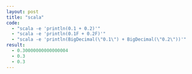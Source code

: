 ```yaml
---
layout: post
title: "scala"
code:
  - "scala -e 'println(0.1 + 0.2)'"
  - "scala -e 'println(0.1F + 0.2F)'"
  - "scala -e 'println(BigDecimal(\"0.1\") + BigDecimal(\"0.2\"))'"
result:
  - 0.30000000000000004
  - 0.3
  - 0.3
---
```

